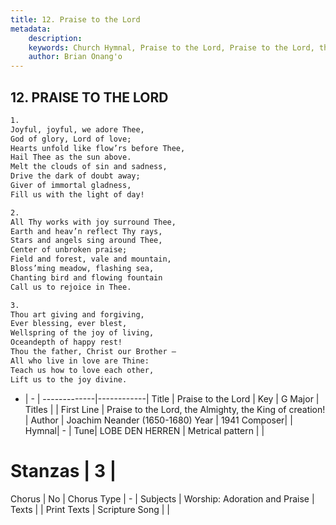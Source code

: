 ```yaml
---
title: 12. Praise to the Lord
metadata:
    description: 
    keywords: Church Hymnal, Praise to the Lord, Praise to the Lord, the Almighty, the King of creation!, 
    author: Brian Onang'o
---
```



## 12. PRAISE TO THE LORD

```txt
1.
Joyful, joyful, we adore Thee,
God of glory, Lord of love;
Hearts unfold like flow’rs before Thee,
Hail Thee as the sun above.
Melt the clouds of sin and sadness,
Drive the dark of doubt away;
Giver of immortal gladness,
Fill us with the light of day!

2.
All Thy works with joy surround Thee,
Earth and heav’n reflect Thy rays,
Stars and angels sing around Thee,
Center of unbroken praise;
Field and forest, vale and mountain,
Bloss’ming meadow, flashing sea,
Chanting bird and flowing fountain
Call us to rejoice in Thee.

3.
Thou art giving and forgiving,
Ever blessing, ever blest,
Wellspring of the joy of living,
Oceandepth of happy rest!
Thou the father, Christ our Brother –
All who live in love are Thine:
Teach us how to love each other,
Lift us to the joy divine.
```

- |   -  |
-------------|------------|
Title | Praise to the Lord |
Key | G Major |
Titles |  |
First Line | Praise to the Lord, the Almighty, the King of creation! |
Author | Joachim Neander (1650-1680)
Year | 1941
Composer|  |
Hymnal|  - |
Tune| LOBE DEN HERREN |
Metrical pattern | |
# Stanzas | 3 |
Chorus | No |
Chorus Type | - |
Subjects | Worship: Adoration and Praise |
Texts |  |
Print Texts | 
Scripture Song |  |
  
